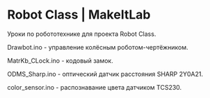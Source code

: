 Robot Class | MakeItLab
======
Уроки по робототехнике для проекта Robot Class.

Drawbot.ino - управление колёсным роботом-чертёжником.

MatrKb_CLock.ino - кодовый замок.

ODMS_Sharp.ino - оптический датчик расстояния SHARP 2Y0A21.

color_sensor.ino - распознавание цвета датчиком TCS230.
